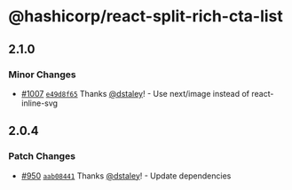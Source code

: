 # @hashicorp/react-split-rich-cta-list

## 2.1.0

### Minor Changes

- [#1007](https://github.com/hashicorp/react-components/pull/1007) [`e49d8f65`](https://github.com/hashicorp/react-components/commit/e49d8f65f6f7403ef73e250568fa202effadc2b6) Thanks [@dstaley](https://github.com/dstaley)! - Use next/image instead of react-inline-svg

## 2.0.4

### Patch Changes

- [#950](https://github.com/hashicorp/react-components/pull/950) [`aab08441`](https://github.com/hashicorp/react-components/commit/aab0844140e85c3977227c4f3f254e7e3e3192ab) Thanks [@dstaley](https://github.com/dstaley)! - Update dependencies
